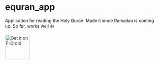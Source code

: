 # equran_app

Application for reading the Holy Quran. Made it since Ramadan is coming up. 
So far, works well 👍

[<img src="https://fdroid.gitlab.io/artwork/badge/get-it-on.png"
alt="Get it on F-Droid"
height="80">](https://f-droid.org/en/packages/com.app.equran/)

